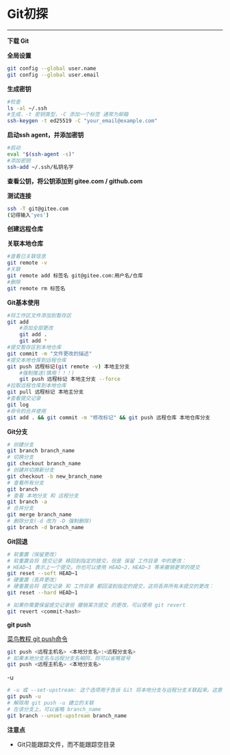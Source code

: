 # Git初探

---

**下载 Git**


**全局设置**

```bash
git config --global user.name
git config --global user.email
```


**生成密钥**

```bash
#检查
ls -al ~/.ssh
#生成，-t 密钥类型，-C 添加一个标签 通常为邮箱
ssh-keygen -t ed25519 -C "your_email@example.com"
```


**启动ssh agent，并添加密钥**

```bash
#启动
eval "$(ssh-agent -s)"
#添加密钥
ssh-add ~/.ssh/私钥名字
```


**查看公钥，将公钥添加到 gitee.com / github.com**


**测试连接**

```bash
ssh -T git@gitee.com
(记得输入'yes')
```


**创建远程仓库**


**关联本地仓库**

``` bash
#查看已关联信息
git remote -v
#关联
git remote add 标签名 git@gitee.com:用户名/仓库
#删除
git remote rm 标签名
```


**Git基本使用**

``` bash
#将工作区文件添加到暂存区
git add
	#添加全部更改
	git add .
	git add *
#提交暂存区到本地仓库
git commit -m "文件更改的描述"
#提交本地仓库到远程仓库
git push 远程标记(git remote -v) 本地主分支
	#强制推送(慎用！！！)
	git push 远程标记 本地主分支 --force
#拉取远程仓库到本地仓库
git pull 远程标记 本地主分支
#查看提交记录
git log
#命令的合并使用
git add . && git commit -m "修改标记" && git push 远程仓库 本地仓库分支
```


**Git分支**

```bash
# 创建分支
git branch branch_name
# 切换分支
git checkout branch_name
# 创建并切换新分支
git checkout -b new_branch_name
# 查看所有分支
git branch
# 查看 本地分支 和 远程分支
git branch -a
# 合并分支
git merge branch_name
# 删除分支(-d 改为 -D 强制删除)
git branch -d branch_name

```


**Git回退**

```bash
# 软重置（保留更改） 
# 软重置会将 提交记录 移回到指定的提交，但是 保留 工作目录 中的更改：
# HEAD~1 表示上一个提交。你也可以使用 HEAD~2、HEAD~3 等来撤销更早的提交
git reset --soft HEAD~1
# 硬重置（丢弃更改）
# 硬重置会将 提交记录 和 工作目录 都回滚到指定的提交，这将丢弃所有未提交的更改：
git reset --hard HEAD~1

# 如果你需要保留提交记录但 撤销某次提交 的更改，可以使用 git revert
git revert <commit-hash>
```


**git push**

[菜鸟教程 git push命令](https://www.runoob.com/git/git-push.html)

```bash
git push <远程主机名> <本地分支名>:<远程分支名>
# 如果本地分支名与远程分支名相同，则可以省略冒号
git push <远程主机名> <本地分支名>
```

-u

```bash
# -u 或 --set-upstream: 这个选项用于告诉 Git 将本地分支与远程分支关联起来。这意味着在以后的推送和拉取操作中，您可以仅使用 git push 或 git pull，而不需要每次都指定远程和分支名
git push -u
# 解除用 git push -u 建立的关联
# 在该分支上，可以省略 branch_name
git branch --unset-upstream branch_name
```


**注意点**

* Git只能跟踪文件，而不能跟踪空目录

